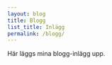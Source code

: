 ```yaml
---
layout: blog
title: Blogg
list_title: Inlägg
permalink: /blogg/
---
```

Här läggs mina blogg-inlägg upp.

